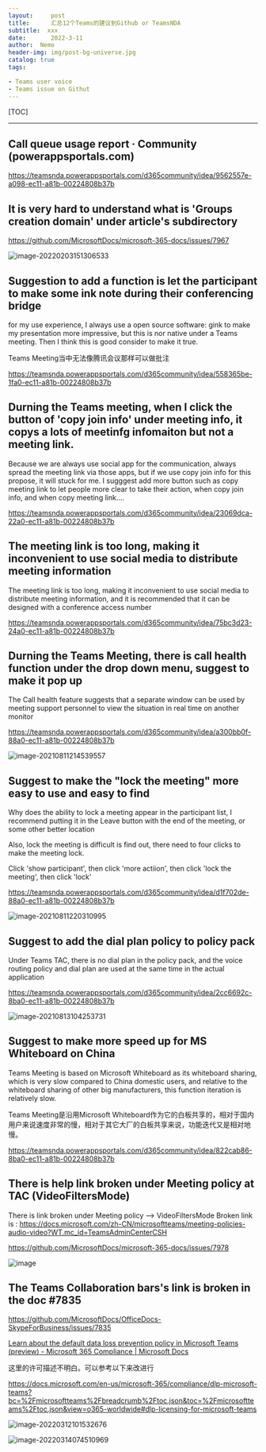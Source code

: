 ```yaml
---
layout:     post
title:      汇总12个Teams的建议到Github or TeamsNDA
subtitle:  xxx
date:       2022-3-11
author:  Nemo
header-img: img/post-bg-universe.jpg
catalog: true
tags:

- Teams user voice
- Teams issue on Githut 
---
```


[TOC]

------



## Call queue usage report · Community (powerappsportals.com)

https://teamsnda.powerappsportals.com/d365community/idea/9562557e-a098-ec11-a81b-00224808b37b



## It is very hard to understand what is 'Groups creation domain' under article's subdirectory

https://github.com/MicrosoftDocs/microsoft-365-docs/issues/7967

![image-20220203151306533](https://cdn.jsdelivr.net/gh/kristofftan/kristofftan.github.io/img/image-20220203151306533.png)

## Suggestion to add a function is let the participant to make some ink note during their conferencing bridge

for my use experience, I always use a open source software: gink to make my presentation more impressive, but this is nor native under a Teams meeting. Then I think this is good consider to make it true. 

Teams Meeting当中无法像腾讯会议那样可以做批注

https://teamsnda.powerappsportals.com/d365community/idea/558365be-1fa0-ec11-a81b-00224808b37b



## Durning the Teams meeting, when I click the button of 'copy join info' under meeting info, it copys a lots of meetinfg infomaiton but not a meeting link.

Because we are always use social app for the communication, always spread the meeting link via those apps, but if we use copy join info for this propose, it will stuck for me. I sugggest add more button such as copy meeting link to let people more clear to take their action, when copy join info, and when copy meeting link....

https://teamsnda.powerappsportals.com/d365community/idea/23069dca-22a0-ec11-a81b-00224808b37b



## The meeting link is too long, making it inconvenient to use social media to distribute meeting information

The meeting link is too long, making it inconvenient to use social media to distribute meeting information, and it is recommended that it can be designed with a conference access number

https://teamsnda.powerappsportals.com/d365community/idea/75bc3d23-24a0-ec11-a81b-00224808b37b



## Durning the Teams Meeting, there is call health function under the drop down menu, suggest to make it pop up

The Call health feature suggests that a separate window can be used by meeting support personnel to view the situation in real time on another monitor

https://teamsnda.powerappsportals.com/d365community/idea/a300bb0f-88a0-ec11-a81b-00224808b37b

![image-20210811214539557](https://cdn.jsdelivr.net/gh/kristofftan/kristofftan.github.io/img/image-20210811214539557.png)



## Suggest to make the "lock the meeting" more easy to use and easy to find

Why does the ability to lock a meeting appear in the participant list, I recommend putting it in the Leave button with the end of the meeting, or some other better location

Also, lock the meeting is difficult is find out, there need to four clicks to make the meeting lock.

Click 'show participant', then click 'more actiion', then click 'lock the meeting', then click 'lock'

https://teamsnda.powerappsportals.com/d365community/idea/d1f702de-88a0-ec11-a81b-00224808b37b

![image-20210811220310995](https://cdn.jsdelivr.net/gh/kristofftan/kristofftan.github.io/img/image-20210811220310995.png)

## Suggest to add the dial plan policy to policy pack

Under Teams TAC, there is no dial plan in the policy pack, and the voice routing policy and dial plan are used at the same time in the actual application

https://teamsnda.powerappsportals.com/d365community/idea/2cc6692c-8ba0-ec11-a81b-00224808b37b

![image-20210813104253731](https://cdn.jsdelivr.net/gh/kristofftan/kristofftan.github.io/img/image-20210813104253731.png)



## Suggest to make more speed up for MS Whiteboard on China

Teams Meeting is based on Microsoft Whiteboard as its whiteboard sharing, which is very slow compared to China domestic users, and relative to the whiteboard sharing of other big manufacturers, this function iteration is relatively slow.

Teams Meeting是沿用Microsoft Whiteboard作为它的白板共享的，相对于国内用户来说速度非常的慢，相对于其它大厂的白板共享来说，功能迭代又是相对地慢。

https://teamsnda.powerappsportals.com/d365community/idea/822cab86-8ba0-ec11-a81b-00224808b37b



## There is help link broken under Meeting policy at TAC (VideoFiltersMode)

There is link broken under Meeting policy --> VideoFiltersMode
Broken link is : https://docs.microsoft.com/zh-CN/microsoftteams/meeting-policies-audio-video?WT.mc_id=TeamsAdminCenterCSH

https://github.com/MicrosoftDocs/microsoft-365-docs/issues/7978

![image](https://cdn.jsdelivr.net/gh/kristofftan/kristofftan.github.io/img/157705836-fb9814d1-cb28-4448-b766-37a256e20cf4.png)



 ## The Teams Collaboration bars's link is broken in the doc #7835 
 https://github.com/MicrosoftDocs/OfficeDocs-SkypeForBusiness/issues/7835





[Learn about the default data loss prevention policy in Microsoft Teams (preview) - Microsoft 365 Compliance | Microsoft Docs](https://docs.microsoft.com/en-us/microsoft-365/compliance/dlp-teams-default-policy?view=o365-worldwide)

这里的许可描述不明白。可以参考以下来改进行

https://docs.microsoft.com/en-us/microsoft-365/compliance/dlp-microsoft-teams?bc=%2Fmicrosoftteams%2Fbreadcrumb%2Ftoc.json&toc=%2Fmicrosoftteams%2Ftoc.json&view=o365-worldwide#dlp-licensing-for-microsoft-teams



![image-20220312101532676](C:\Users\Nemo\Documents\GitHub\tangx007\img\image-20220312101532676.png)





![image-20220314074510969](C:\Users\Nemo\Documents\GitHub\tangx007\img\image-20220314074510969.png)
